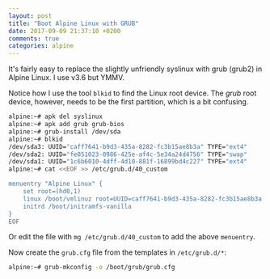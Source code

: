 ```yaml
---
layout: post
title: "Boot Alpine Linux with GRUB"
date: 2017-09-09 21:37:10 +0200
comments: true
categories: alpine
---
```


It's fairly easy to replace the slightly unfriendly syslinux with grub
(grub2) in Alpine Linux.  I use v3.6 but YMMV.

Notice how I use the tool `blkid` to find the Linux root device.  The
*grub* root device, however, needs to be the first partition, which is
a bit confusing.

```sh
alpine:~# apk del syslinux
alpine:~# apk add grub grub-bios
alpine:~# grub-install /dev/sda
alpine:~# blkid 
/dev/sda3: UUID="caff7641-b9d3-435a-8282-fc3b15ae8b3a" TYPE="ext4"
/dev/sda2: UUID="fe051023-0986-425e-af4c-5e34a24d4756" TYPE="swap"
/dev/sda1: UUID="1c6b6010-4dff-4d10-881f-16899bd4c227" TYPE="ext4"
alpine:~# cat <<EOF >> /etc/grub.d/40_custom

menuentry "Alpine Linux" {
	set root=(hd0,1)
	linux /boot/vmlinuz root=UUID=caff7641-b9d3-435a-8282-fc3b15ae8b3a modules=sd-mod,usb-storage4,ext3 quiet
	initrd /boot/initramfs-vanilla
}
EOF
```

Or edit the file with `mg /etc/grub.d/40_custom` to add the above
`menuentry`.

Now create the `grub.cfg` file from the templates in `/etc/grub.d/*`:

```sh
alpine:~# grub-mkconfig -o /boot/grub/grub.cfg
```

<!--
  -- Local Variables:
  -- mode: markdown
  -- End:
  -->
